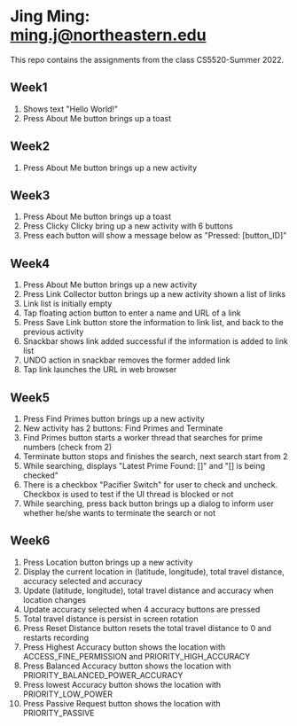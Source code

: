 # Jing Ming: ming.j@northeastern.edu
This repo contains the assignments from the class CS5520-Summer 2022.

## Week1
1. Shows text "Hello World!"
2. Press About Me button brings up a toast

## Week2
1. Press About Me button brings up a new activity

## Week3
1. Press About Me button brings up a toast
2. Press Clicky Clicky bring up a new activity with 6 buttons
3. Press each button will show a message below as "Pressed: [button_ID]"

## Week4
1. Press About Me button brings up a new activity
2. Press Link Collector button brings up a new activity shown a list of links
3. Link list is initially empty
4. Tap floating action button to enter a name and URL of a link
5. Press Save Link button store the information to link list, and back to the previous activity
6. Snackbar shows link added successful if the information is added to link list
7. UNDO action in snackbar removes the former added link
8. Tap link launches the URL in web browser

## Week5
1. Press Find Primes button brings up a new activity
2. New activity has 2 buttons: Find Primes and Terminate
3. Find Primes button starts a worker thread that searches for prime numbers (check from 2)
4. Terminate button stops and finishes the search, next search start from 2
5. While searching, displays "Latest Prime Found: []" and "[] is being checked"
6. There is a checkbox "Pacifier Switch" for user to check and uncheck. Checkbox is used to test if the UI thread is blocked or not
7. While searching, press back button brings up a dialog to inform user whether he/she wants to terminate the search or not

## Week6
1. Press Location button brings up a new activity 
2. Display the current location in (latitude, longitude), total travel distance, accuracy selected and accuracy
3. Update (latitude, longitude), total travel distance and accuracy when location changes
4. Update accuracy selected when 4 accuracy buttons are pressed
5. Total travel distance is persist in screen rotation
6. Press Reset Distance button resets the total travel distance to 0 and restarts recording
7. Press Highest Accuracy button shows the location with ACCESS_FINE_PERMISSION and PRIORITY_HIGH_ACCURACY
8. Press Balanced Accuracy button shows the location with PRIORITY_BALANCED_POWER_ACCURACY
9. Press lowest Accuracy button shows the location with PRIORITY_LOW_POWER
10. Press Passive Request button shows the location with PRIORITY_PASSIVE
